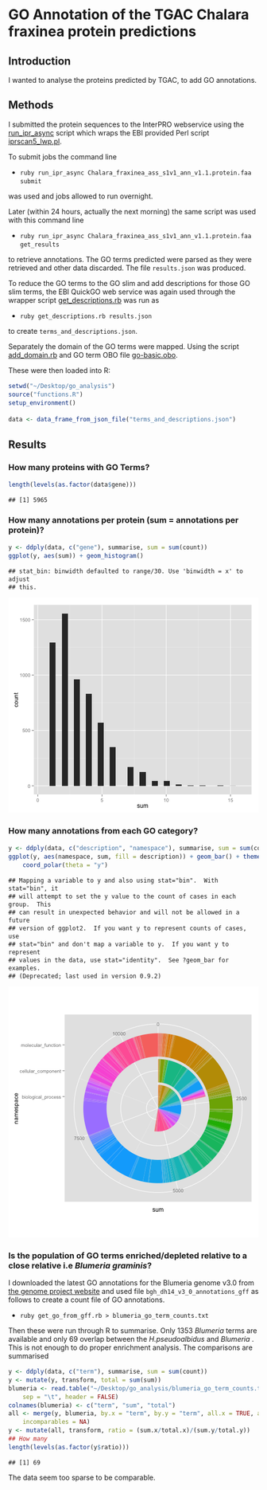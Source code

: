 GO Annotation of the TGAC Chalara fraxinea protein predictions
==============================================================

## Introduction

I wanted to analyse the proteins predicted by TGAC, to add GO annotations.

## Methods

I submitted the protein sequences to the InterPRO webservice using the [run_ipr_async](run_ipr_async) script which wraps the EBI provided Perl script [iprscan5_lwp.pl](iprscan5_lwp.pl).

To submit jobs the command line 

* `ruby run_ipr_async Chalara_fraxinea_ass_s1v1_ann_v1.1.protein.faa submit` 

was used and jobs allowed to run overnight. 

Later (within 24 hours, actually the next morning) the same script was used with this command line 

* `ruby run_ipr_async Chalara_fraxinea_ass_s1v1_ann_v1.1.protein.faa get_results` 

to retrieve annotations. The GO terms predicted were parsed as they were retrieved and other data discarded. The file `results.json` was produced.

To reduce the GO terms to the GO slim and add descriptions for those GO slim terms, the EBI QuickGO web service was again used through the wrapper script [get_descriptions.rb](get_descriptions.rb) was run as 

* `ruby get_descriptions.rb results.json` 

to create `terms_and_descriptions.json`.

Separately the domain of the GO terms were mapped. Using the script [add_domain.rb](add_domain.rb) and GO term OBO file [go-basic.obo](go-basic.obo).

These were then loaded into R:


```r
setwd("~/Desktop/go_analysis")
source("functions.R")
setup_environment()

data <- data_frame_from_json_file("terms_and_descriptions.json")
```


## Results

### How many proteins with GO Terms?

```r
length(levels(as.factor(data$gene)))
```

```
## [1] 5965
```


### How many annotations per protein (sum = annotations per protein)?


```r
y <- ddply(data, c("gene"), summarise, sum = sum(count))
ggplot(y, aes(sum)) + geom_histogram()
```

```
## stat_bin: binwidth defaulted to range/30. Use 'binwidth = x' to adjust
## this.
```

![plot of chunk unnamed-chunk-3](figure/unnamed-chunk-3.png) 


### How many annotations from each GO category?

```r
y <- ddply(data, c("description", "namespace"), summarise, sum = sum(count))
ggplot(y, aes(namespace, sum, fill = description)) + geom_bar() + theme(legend.position = "none") + 
    coord_polar(theta = "y")
```

```
## Mapping a variable to y and also using stat="bin".  With stat="bin", it
## will attempt to set the y value to the count of cases in each group.  This
## can result in unexpected behavior and will not be allowed in a future
## version of ggplot2.  If you want y to represent counts of cases, use
## stat="bin" and don't map a variable to y.  If you want y to represent
## values in the data, use stat="identity".  See ?geom_bar for examples.
## (Deprecated; last used in version 0.9.2)
```

![plot of chunk unnamed-chunk-4](figure/unnamed-chunk-4.png) 


### Is the population of GO terms enriched/depleted relative to a close relative i.e _Blumeria graminis_?

I downloaded the latest GO annotations for the Blumeria genome v3.0 from [the genome project website](http://www.blugen.org/index.php?page=data) and used file `bgh_dh14_v3_0_annotations_gff` as follows to create a count file of GO annotations.

* `ruby get_go_from_gff.rb > blumeria_go_term_counts.txt`

Then these were run through R to summarise. Only 1353 _Blumeria_ terms are available and only 69 overlap between the _H.pseudoalbidus_ and _Blumeria_ . This is not enough to do proper enrichment analysis. The comparisons are summarised

```r
y <- ddply(data, c("term"), summarise, sum = sum(count))
y <- mutate(y, transform, total = sum(sum))
blumeria <- read.table("~/Desktop/go_analysis/blumeria_go_term_counts.txt", 
    sep = "\t", header = FALSE)
colnames(blumeria) <- c("term", "sum", "total")
all <- merge(y, blumeria, by.x = "term", by.y = "term", all.x = TRUE, all.y = TRUE, 
    incomparables = NA)
y <- mutate(all, transform, ratio = (sum.x/total.x)/(sum.y/total.y))
## How many
length(levels(as.factor(y$ratio)))
```

```
## [1] 69
```


The data seem too sparse to be comparable. 
